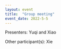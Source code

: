 ```yaml
---
layout: event
title:  "Group meeting"
event_date: 2022-5-5
---
```


Presenters: Yuqi and Xiao

Other participant(s): Xie